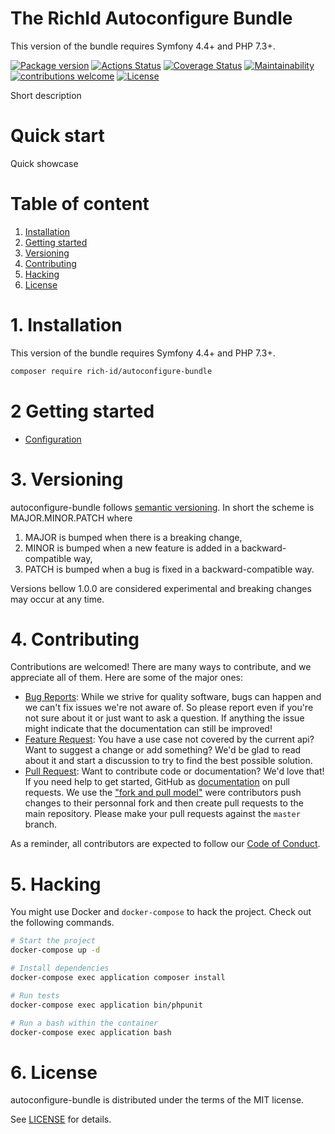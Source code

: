 The RichId Autoconfigure Bundle
=======================================

This version of the bundle requires Symfony 4.4+ and PHP 7.3+.

[![Package version](https://img.shields.io/packagist/v/rich-id/autoconfigure-bundle)](https://packagist.org/packages/rich-id/autoconfigure-bundle)
[![Actions Status](https://github.com/rich-id/autoconfigure-bundle/workflows/Tests/badge.svg)](https://github.com/t/rich-id/autoconfigure-bundle/actions)
[![Coverage Status](https://coveralls.io/repos/github/rich-id/autoconfigure-bundle/badge.svg?branch=master)](https://coveralls.io/github/rich-id/autoconfigure-bundle?branch=master)
[![Maintainability](https://api.codeclimate.com/v1/badges/34f1b05d305f5869c109/maintainability)](https://codeclimate.com/github/rich-id/autoconfigure-bundle/maintainability)
[![contributions welcome](https://img.shields.io/badge/contributions-welcome-brightgreen.svg?style=flat)](https://github.com/rich-id/autoconfigure-bundle/issues)
[![License](https://img.shields.io/badge/license-MIT-blue.svg)](LICENSE.md)

Short description


# Quick start

Quick showcase

# Table of content

1. [Installation](#1-installation)
2. [Getting started](#2-getting-started)
3. [Versioning](#3-versioning)
4. [Contributing](#4-contributing)
5. [Hacking](#5-hacking)
6. [License](#6-license)


# 1. Installation

This version of the bundle requires Symfony 4.4+ and PHP 7.3+.

```bash
composer require rich-id/autoconfigure-bundle
```

# 2 Getting started

- [Configuration](Docs/Configuration.md)

# 3. Versioning

autoconfigure-bundle follows [semantic versioning](https://semver.org/). In short the scheme is MAJOR.MINOR.PATCH where
1. MAJOR is bumped when there is a breaking change,
2. MINOR is bumped when a new feature is added in a backward-compatible way,
3. PATCH is bumped when a bug is fixed in a backward-compatible way.

Versions bellow 1.0.0 are considered experimental and breaking changes may occur at any time.


# 4. Contributing

Contributions are welcomed! There are many ways to contribute, and we appreciate all of them. Here are some of the major ones:

* [Bug Reports](https://github.com/rich-id/autoconfigure-bundle/issues): While we strive for quality software, bugs can happen and we can't fix issues we're not aware of. So please report even if you're not sure about it or just want to ask a question. If anything the issue might indicate that the documentation can still be improved!
* [Feature Request](https://github.com/rich-id/autoconfigure-bundle/issues): You have a use case not covered by the current api? Want to suggest a change or add something? We'd be glad to read about it and start a discussion to try to find the best possible solution.
* [Pull Request](https://github.com/rich-id/autoconfigure-bundle/merge_requests): Want to contribute code or documentation? We'd love that! If you need help to get started, GitHub as [documentation](https://help.github.com/articles/about-pull-requests/) on pull requests. We use the ["fork and pull model"](https://help.github.com/articles/about-collaborative-development-models/) were contributors push changes to their personnal fork and then create pull requests to the main repository. Please make your pull requests against the `master` branch.

As a reminder, all contributors are expected to follow our [Code of Conduct](CODE_OF_CONDUCT.md).


# 5. Hacking

You might use Docker and `docker-compose` to hack the project. Check out the following commands.

```bash
# Start the project
docker-compose up -d

# Install dependencies
docker-compose exec application composer install

# Run tests
docker-compose exec application bin/phpunit

# Run a bash within the container
docker-compose exec application bash
```


# 6. License

autoconfigure-bundle is distributed under the terms of the MIT license.

See [LICENSE](LICENSE.md) for details.
